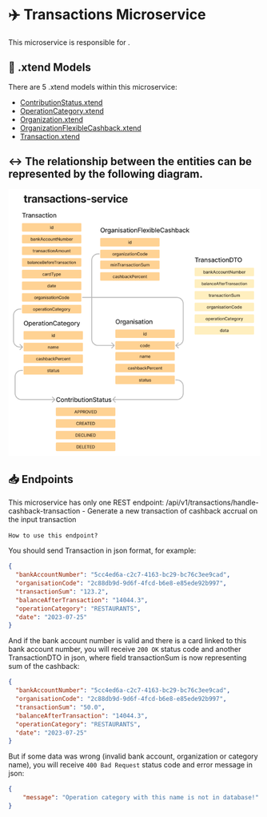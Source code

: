 # ✈️ Transactions Microservice

This microservice is responsible for .

## 📝 .xtend Models

There are 5 .xtend models within this microservice:

- [ContributionStatus.xtend](https://gitlab.croc.ru/CROC.DRPO_RnD/jxfw/sandbox/school2023/team4/transactions-service/-/blob/main/src/main/java/ru/croc/transactions/domain/ContributionStatus.xtend)
- [OperationCategory.xtend](https://gitlab.croc.ru/CROC.DRPO_RnD/jxfw/sandbox/school2023/team4/transactions-service/-/blob/main/src/main/java/ru/croc/transactions/domain/OperationCategory.xtend)
- [Organization.xtend](https://gitlab.croc.ru/CROC.DRPO_RnD/jxfw/sandbox/school2023/team4/transactions-service/-/blob/main/src/main/java/ru/croc/transactions/domain/Organization.xtend)
- [OrganizationFlexibleCashback.xtend](https://gitlab.croc.ru/CROC.DRPO_RnD/jxfw/sandbox/school2023/team4/transactions-service/-/blob/main/src/main/java/ru/croc/transactions/domain/OrganizationFlexibleCashback.xtend)
- [Transaction.xtend](https://gitlab.croc.ru/CROC.DRPO_RnD/jxfw/sandbox/school2023/team4/transactions-service/-/blob/main/src/main/java/ru/croc/transactions/domain/Transaction.xtend)

## ↔️ The relationship between the entities can be represented by the following diagram.

![img.png](img/img.png)

## 📥 Endpoints

This microservice has only one REST endpoint:
/api/v1/transactions/handle-cashback-transaction - Generate a new transaction of cashback accrual on the input transaction

`How to use this endpoint?`

You should send Transaction in json format, for example:

```json
{
  "bankAccountNumber": "5cc4ed6a-c2c7-4163-bc29-bc76c3ee9cad",
  "organisationCode": "2c88db9d-9d6f-4fcd-b6e8-e85ede92b997",
  "transactionSum": "123.2",
  "balanceAfterTransaction": "14044.3",
  "operationCategory": "RESTAURANTS",
  "date": "2023-07-25"
}
```

And if the bank account number is valid and there is a card linked to this bank account number, you will receive `200 OK` status code and another TransactionDTO in json, where field transactionSum is now representing sum of the cashback:

```json
{
  "bankAccountNumber": "5cc4ed6a-c2c7-4163-bc29-bc76c3ee9cad",
  "organisationCode": "2c88db9d-9d6f-4fcd-b6e8-e85ede92b997",
  "transactionSum": "50.0",
  "balanceAfterTransaction": "14044.3",
  "operationCategory": "RESTAURANTS",
  "date": "2023-07-25"
}
```

But if some data was wrong (invalid bank account, organization or category name), you will receive `400 Bad Request` status code and error message in json:

```json
{
    "message": "Operation category with this name is not in database!"
}
```
